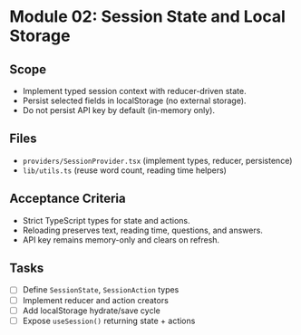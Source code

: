 <!-- 7a0b9c0a-6f5c-4b7c-8b4c-3b7e5b2a2c30 3c1e1d8b-1aa2-4c5f-9e4d-0c2b8c9f3f12 -->

# Module 02: Session State and Local Storage

## Scope

- Implement typed session context with reducer-driven state.
- Persist selected fields in localStorage (no external storage).
- Do not persist API key by default (in-memory only).

## Files

- `providers/SessionProvider.tsx` (implement types, reducer, persistence)
- `lib/utils.ts` (reuse word count, reading time helpers)

## Acceptance Criteria

- Strict TypeScript types for state and actions.
- Reloading preserves text, reading time, questions, and answers.
- API key remains memory-only and clears on refresh.

## Tasks

- [ ] Define `SessionState`, `SessionAction` types
- [ ] Implement reducer and action creators
- [ ] Add localStorage hydrate/save cycle
- [ ] Expose `useSession()` returning state + actions
